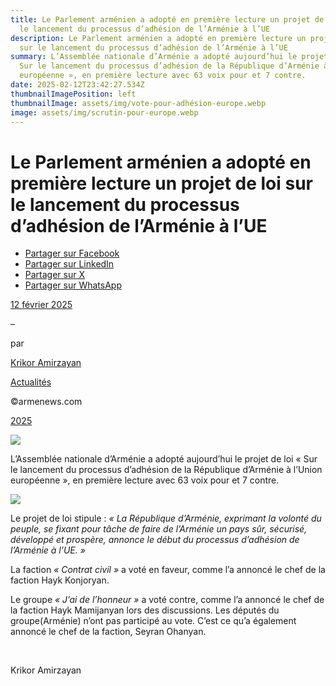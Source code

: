 ```yaml
---
title: Le Parlement arménien a adopté en première lecture un projet de loi sur
  le lancement du processus d’adhésion de l’Arménie à l’UE
description: Le Parlement arménien a adopté en première lecture un projet de loi
  sur le lancement du processus d’adhésion de l’Arménie à l’UE
summary: L’Assemblée nationale d’Arménie a adopté aujourd’hui le projet de loi «
  Sur le lancement du processus d’adhésion de la République d’Arménie à l’Union
  européenne », en première lecture avec 63 voix pour et 7 contre.
date: 2025-02-12T23:42:27.534Z
thumbnailImagePosition: left
thumbnailImage: assets/img/vote-pour-adhésion-europe.webp
image: assets/img/scrutin-pour-europe.webp
---
```

<!--StartFragment-->

# Le Parlement arménien a adopté en première lecture un projet de loi sur le lancement du processus d’adhésion de l’Arménie à l’UE

* [Partager sur Facebook](https://www.facebook.com/sharer/sharer.php?u=https%3A%2F%2Fwww.armenews.com%2Fle-parlement-armenien-a-adopte-en-premiere-lecture-un-projet-de-loi-sur-le-lancement-du-processus-dadhesion-de-larmenie-a-lue%2F&title=Le%20Parlement%20arm%C3%A9nien%20a%20adopt%C3%A9%20en%20premi%C3%A8re%20lecture%20un%20projet%20de%20loi%20sur%20le%20lancement%20du%20processus%20d%26rsquo%3Badh%C3%A9sion%20de%20l%26rsquo%3BArm%C3%A9nie%20%C3%A0%20l%26rsquo%3BUE)
* [Partager sur LinkedIn](https://www.linkedin.com/shareArticle?mini=true&url=https%3A%2F%2Fwww.armenews.com%2Fle-parlement-armenien-a-adopte-en-premiere-lecture-un-projet-de-loi-sur-le-lancement-du-processus-dadhesion-de-larmenie-a-lue%2F&title=Le%20Parlement%20arm%C3%A9nien%20a%20adopt%C3%A9%20en%20premi%C3%A8re%20lecture%20un%20projet%20de%20loi%20sur%20le%20lancement%20du%20processus%20d%26rsquo%3Badh%C3%A9sion%20de%20l%26rsquo%3BArm%C3%A9nie%20%C3%A0%20l%26rsquo%3BUE)
* [Partager sur X](https://x.com/share?url=https%3A%2F%2Fwww.armenews.com%2Fle-parlement-armenien-a-adopte-en-premiere-lecture-un-projet-de-loi-sur-le-lancement-du-processus-dadhesion-de-larmenie-a-lue%2F&text=Le%20Parlement%20arm%C3%A9nien%20a%20adopt%C3%A9%20en%20premi%C3%A8re%20lecture%20un%20projet%20de%20loi%20sur%20le%20lancement%20du%20processus%20d%26rsquo%3Badh%C3%A9sion%20de%20l%26rsquo%3BArm%C3%A9nie%20%C3%A0%20l%26rsquo%3BUE)
* [Partager sur WhatsApp](https://api.whatsapp.com/send?text=Le%20Parlement%20arm%C3%A9nien%20a%20adopt%C3%A9%20en%20premi%C3%A8re%20lecture%20un%20projet%20de%20loi%20sur%20le%20lancement%20du%20processus%20d%26rsquo%3Badh%C3%A9sion%20de%20l%26rsquo%3BArm%C3%A9nie%20%C3%A0%20l%26rsquo%3BUE%20%E2%80%94%20https%3A%2F%2Fwww.armenews.com%2Fle-parlement-armenien-a-adopte-en-premiere-lecture-un-projet-de-loi-sur-le-lancement-du-processus-dadhesion-de-larmenie-a-lue%2F)

[12 février 2025](https://www.armenews.com/le-parlement-armenien-a-adopte-en-premiere-lecture-un-projet-de-loi-sur-le-lancement-du-processus-dadhesion-de-larmenie-a-lue/)

–

par

[Krikor Amirzayan](https://www.armenews.com/author/krikor56/)

[Actualités](https://www.armenews.com/categorie/actualites/)

©armenews.com

[2025](https://www.armenews.com/le-parlement-armenien-a-adopte-en-premiere-lecture-un-projet-de-loi-sur-le-lancement-du-processus-dadhesion-de-larmenie-a-lue/)

![](https://www.armenews.com/wp-content/uploads/2025/02/444A-1.jpg)

L’Assemblée nationale d’Arménie a adopté aujourd’hui le projet de loi « Sur le lancement du processus d’adhésion de la République d’Arménie à l’Union européenne », en première lecture avec 63 voix pour et 7 contre.

![](https://www.armenews.com/wp-content/uploads/2025/02/444-300x162.png)

Le projet de loi stipule : *« La République d’Arménie, exprimant la volonté du peuple, se fixant pour tâche de faire de l’Arménie un pays sûr, sécurisé, développé et prospère, annonce le début du processus d’adhésion de l’Arménie à l’UE. »*

La faction *« Contrat civil »* a voté en faveur, comme l’a annoncé le chef de la faction Hayk Konjoryan.

Le groupe *« J’ai de l’honneur »* a voté contre, comme l’a annoncé le chef de la faction Hayk Mamijanyan lors des discussions. Les députés du groupe(Arménie) n’ont pas participé au vote. C’est ce qu’a également annoncé le chef de la faction, Seyran Ohanyan.

 

Krikor Amirzayan

 

<!--EndFragment-->